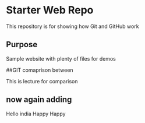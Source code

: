 # Starter Web Repo

This repository is for showing how Git and GitHub work

## Purpose

Sample website with plenty of files for demos

##GIT comaprison between 

This is lecture for comparison

## now again adding

Hello india
Happy Happy

